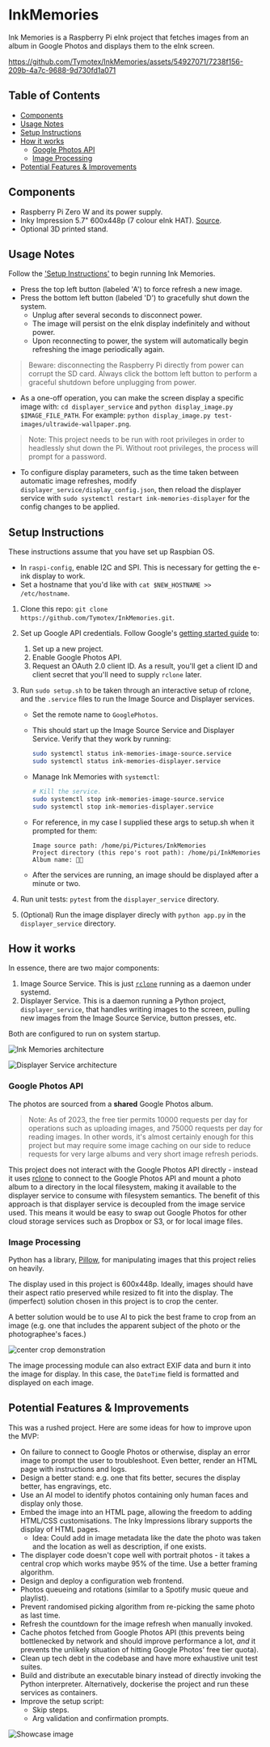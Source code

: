 # InkMemories

Ink Memories is a Raspberry Pi eInk project that fetches images from an album in
Google Photos and displays them to the eInk screen.

https://github.com/Tymotex/InkMemories/assets/54927071/7238f156-209b-4a7c-9688-9d730fd1a071

## Table of Contents
- [Components](#components)
- [Usage Notes](#usage-notes)
- [Setup Instructions](#setup-instructions)
- [How it works](#how-it-works)
    - [Google Photos API](#google-photos-api)
    - [Image Processing](#image-processing)
- [Potential Features & Improvements](#potential-features--improvements)

## Components
- Raspberry Pi Zero W and its power supply.
- Inky Impression 5.7" 600x448p (7 colour eInk HAT). [Source](https://shop.pimoroni.com/products/inky-impression-5-7?variant=32298701324371).
- Optional 3D printed stand.

## Usage Notes

Follow the ['Setup Instructions'](#setup-instructions) to begin running Ink Memories.

- Press the top left button (labeled 'A') to force refresh a new image.
- Press the bottom left button (labeled 'D') to gracefully shut down the system.
  - Unplug after several seconds to disconnect power.
  - The image will persist on the eInk display indefinitely and without power.
  - Upon reconnecting to power, the system will automatically begin refreshing the image periodically again.

> Beware: disconnecting the Raspberry Pi directly from power can corrupt the SD card. Always click the bottom left button to perform a graceful shutdown before unplugging from power.

- As a one-off operation, you can make the screen display a specific image with:
  `cd displayer_service` and `python display_image.py $IMAGE_FILE_PATH`.
  For example: `python display_image.py test-images/ultrawide-wallpaper.png`.

> Note: This project needs to be run with root privileges in order to headlessly shut down the Pi. Without root privileges, the process will prompt for a password.

- To configure display parameters, such as the time taken between automatic image refreshes, modify `displayer_service/display_config.json`, then reload the displayer service with `sudo systemctl restart ink-memories-displayer` for the config changes to be applied.

## Setup Instructions
These instructions assume that you have set up Raspbian OS.
- In `raspi-config`, enable I2C and SPI. This is necessary for getting the e-ink display to work.
- Set a hostname that you'd like with `cat $NEW_HOSTNAME >> /etc/hostname`.

1. Clone this repo: `git clone https://github.com/Tymotex/InkMemories.git`.
2. Set up Google API credentials.
    Follow Google's [getting started guide](https://developers.google.com/photos/library/guides/get-started#enable-the-api) to:
    1. Set up a new project.
    2. Enable Google Photos API.
    3. Request an OAuth 2.0 client ID. As a result, you'll get a client ID and client secret that you'll need to supply `rclone` later.
3. Run `sudo setup.sh` to be taken through an interactive setup of rclone, and the
   `.service` files to run the Image Source and Displayer services.
    - Set the remote name to `GooglePhotos`.
    - This should start up the Image Source Service and Displayer Service.
      Verify that they work by running:

        ```sh
        sudo systemctl status ink-memories-image-source.service
        sudo systemctl status ink-memories-displayer.service
        ```

    - Manage Ink Memories with `systemctl`:

        ```sh
        # Kill the service.
        sudo systemctl stop ink-memories-image-source.service
        sudo systemctl stop ink-memories-displayer.service
        ```

    - For reference, in my case I supplied these args to setup.sh when it prompted for them:
        ```
        Image source path: /home/pi/Pictures/InkMemories
        Project directory (this repo's root path): /home/pi/InkMemories
        Album name: 🥑🍉
        ```
    
    - After the services are running, an image should be displayed after a minute or two.

4. Run unit tests: `pytest` from the `displayer_service` directory.
5. (Optional) Run the image displayer direcly with `python app.py` in the `displayer_service` directory.


## How it works

In essence, there are two major components:
1. Image Source Service. This is just [`rclone`](https://rclone.org) running as
   a daemon under systemd.
2. Displayer Service. This is a daemon running a Python project,
   `displayer_service`, that handles writing images to the screen, pulling new
   images from the Image Source Service, button presses, etc.

Both are configured to run on system startup.

![Ink Memories architecture](./assets/ink-memories-mvp-architecture.png)

![Displayer Service architecture](./assets/ink-memories-displayer-service-architecture.png)


### Google Photos API

The photos are sourced from a **shared** Google Photos album.

> Note: As of 2023, the free tier permits 10000 requests per day for operations such as uploading images, and 75000 requests per day for reading images. In other words, it's almost certainly enough for this project but may require some image caching on our side to reduce requests for very large albums and very short image refresh periods.

This project does not interact with the Google Photos API directly - instead it
uses [rclone](https://rclone.org/) to connect to the Google Photos API and mount
a photo album to a directory in the local filesystem, making it available to
the displayer service to consume with filesystem semantics. The benefit of this
approach is that displayer service is decoupled from the image service used.
This means it would be easy to swap out Google Photos for other cloud storage
services such as Dropbox or S3, or for local image files.

### Image Processing

Python has a library, [Pillow](https://pypi.org/project/Pillow/), for
manipulating images that this project relies on heavily.

The display used in this project is 600x448p. Ideally, images should have their
aspect ratio preserved while resized to fit into the display. The (imperfect)
solution chosen in this project is to crop the center.

A better solution would be to use AI to pick the best frame to crop from an
image (e.g. one that includes the apparent subject of the photo or the
photographee's faces.)

![center crop demonstration](./assets/crop.png)

The image processing module can also extract EXIF data and burn it into the
image for display. In this case, the `DateTime` field is formatted and displayed
on each image.

## Potential Features & Improvements
This was a rushed project. Here are some ideas for how to improve upon the MVP:
- On failure to connect to Google Photos or otherwise, display an error image
  to prompt the user to troubleshoot. Even better, render an HTML page with
  instructions and logs.
- Design a better stand: e.g. one that fits better, secures the display better,
  has engravings, etc.
- Use an AI model to identify photos containing only human faces and display
  only those.
- Embed the image into an HTML page, allowing the freedom to adding HTML/CSS
  customisations. The Inky Impressions library supports the display of HTML
  pages.
    - Idea: Could add in image metadata like the date the photo was taken and
      the location as well as description, if one exists.
- The displayer code doesn't cope well with portrait photos - it takes a central
  crop which works maybe 95% of the time. Use a better framing algorithm.
- Design and deploy a configuration web frontend.
- Photos queueing and rotations (similar to a Spotify music queue and playlist).
- Prevent randomised picking algorithm from re-picking the same photo as last
  time.
- Refresh the countdown for the image refresh when manually invoked.
- Cache photos fetched from Google Photos API (this prevents being bottlenecked by network and should improve performance a lot, *and* it prevents the unlikely situation of hitting Google Photos' free tier quota).
- Clean up tech debt in the codebase and have more exhaustive unit test suites.
- Build and distribute an executable binary instead of directly invoking the Python interpreter. Alternatively, dockerise the project and run these services as containers.
- Improve the setup script:
    - Skip steps.
    - Arg validation and confirmation prompts.

![Showcase image](./assets/demo.jpg)
